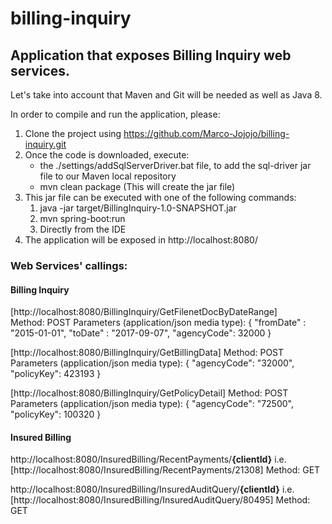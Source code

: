 # billing-inquiry
## Application that exposes Billing Inquiry web services.

Let's take into account that Maven and Git will be needed as well as Java 8.

In order to compile and run the application, please:

1. Clone the project using https://github.com/Marco-Jojojo/billing-inquiry.git
2. Once the code is downloaded, execute:
    * the ./settings/addSqlServerDriver.bat file, to add the sql-driver jar file to our Maven local repository
    * mvn clean package (This will create the jar file)
3. This jar file can be executed with one of the following commands:
    1. java -jar target/BillingInquiry-1.0-SNAPSHOT.jar
    2. mvn spring-boot:run
    3. Directly from the IDE
4. The application will be exposed in http://localhost:8080/

### Web Services' callings:

#### **Billing Inquiry**
    
[http://localhost:8080/BillingInquiry/GetFilenetDocByDateRange]<br/>
Method: POST
Parameters (application/json media type):
{
   "fromDate" : "2015-01-01",
   "toDate" : "2017-09-07",
   "agencyCode": 32000
}

[http://localhost:8080/BillingInquiry/GetBillingData]
Method: POST
Parameters (application/json media type):
{
    "agencyCode": "32000",
    "policyKey": 423193
}

[http://localhost:8080/BillingInquiry/GetPolicyDetail]
Method: POST
Parameters (application/json media type):
{
    "agencyCode": "72500",
    "policyKey": 100320
}


#### **Insured Billing**

http://localhost:8080/InsuredBilling/RecentPayments/**{clientId}**
i.e.
[http://localhost:8080/InsuredBilling/RecentPayments/21308]
Method: GET

http://localhost:8080/InsuredBilling/InsuredAuditQuery/**{clientId}**
i.e.
[http://localhost:8080/InsuredBilling/InsuredAuditQuery/80495]
Method: GET

